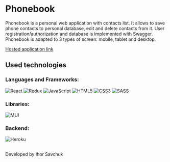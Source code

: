 # Phonebook

Phonebook is a personal web application with contacts list. It allows to save
phone contacts to personal database, edit and delete contacts from it. User
registration/authorization and database is implemented with Swagger. Phonebook
is adapted to 3 types of screen: mobile, tablet and desktop.

[Hosted application link](https://nadiakhoptiuk.github.io/goit-react-hw-08-phonebook/)

## Used technologies

### Languages and Frameworks:

![React](https://img.shields.io/badge/react-%2320232a.svg?style=for-the-badge&logo=react&logoColor=%2361DAFB)
![Redux](https://img.shields.io/badge/redux-%23593d88.svg?style=for-the-badge&logo=redux&logoColor=white)
![JavaScript](https://img.shields.io/badge/javascript-%23323330.svg?style=for-the-badge&logo=javascript&logoColor=%23F7DF1E)
![HTML5](https://img.shields.io/badge/html5-%23E34F26.svg?style=for-the-badge&logo=html5&logoColor=white)
![CSS3](https://img.shields.io/badge/css3-%231572B6.svg?style=for-the-badge&logo=css3&logoColor=white)
![SASS](https://img.shields.io/badge/SASS-hotpink.svg?style=for-the-badge&logo=SASS&logoColor=white)

### Libraries:

![MUI](https://img.shields.io/badge/MUI-%230081CB.svg?style=for-the-badge&logo=mui&logoColor=white)

### Backend:

![Heroku](https://img.shields.io/badge/heroku-%23430098.svg?style=for-the-badge&logo=heroku&logoColor=white)

##

Developed by Ihor Savchuk
